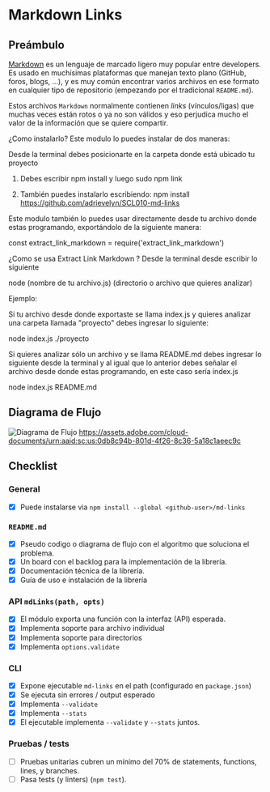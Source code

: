 # Markdown Links

## Preámbulo

[Markdown](https://es.wikipedia.org/wiki/Markdown) es un lenguaje de marcado
ligero muy popular entre developers. Es usado en muchísimas plataformas que
manejan texto plano (GitHub, foros, blogs, ...), y es muy común
encontrar varios archivos en ese formato en cualquier tipo de repositorio
(empezando por el tradicional `README.md`).

Estos archivos `Markdown` normalmente contienen _links_ (vínculos/ligas) que
muchas veces están rotos o ya no son válidos y eso perjudica mucho el valor de
la información que se quiere compartir.


¿Como instalarlo?
Este modulo lo puedes instalar de dos maneras:

Desde la terminal debes posicionarte en la carpeta donde está ubicado tu proyecto

1. Debes escribir npm install y luego sudo npm link

2. También puedes instalarlo escribiendo: npm install https://github.com/adrievelyn/SCL010-md-links

Este modulo también lo puedes usar directamente desde tu archivo donde estas programando, exportándolo de la siguiente manera:

const extract_link_markdown = require('extract_link_markdown')

¿Como se usa Extract Link Markdown ?
Desde la terminal desde escribir lo siguiente

node (nombre de tu archivo.js) (directorio o archivo que quieres analizar)

Ejemplo:

Si tu archivo desde donde exportaste se llama index.js y quieres analizar una carpeta llamada "proyecto" debes ingresar lo siguiente:

node index.js ./proyecto

Si quieres analizar sólo un archivo y se llama README.md debes ingresar lo siguiente desde la terminal y al igual que lo anterior debes señalar el archivo desde donde estas programando, en este caso sería index.js

node index.js README.md

## Diagrama de Flujo
![Diagrama de Flujo](SCLO10-md-links/img/DiagramaDeFlujo.jpg)
https://assets.adobe.com/cloud-documents/urn:aaid:sc:us:0db8c94b-801d-4f26-8c36-5a18c1aeec9c

## Checklist

### General

- [X] Puede instalarse via `npm install --global <github-user>/md-links`

### `README.md`

- [X] Pseudo codigo o diagrama de flujo con el algoritmo que soluciona el problema.
- [X] Un board con el backlog para la implementación de la librería.
- [X] Documentación técnica de la librería.
- [X] Guía de uso e instalación de la librería

### API `mdLinks(path, opts)`

- [X] El módulo exporta una función con la interfaz (API) esperada.
- [X] Implementa soporte para archivo individual
- [X] Implementa soporte para directorios
- [X] Implementa `options.validate`

### CLI

- [X] Expone ejecutable `md-links` en el path (configurado en `package.json`)
- [X] Se ejecuta sin errores / output esperado
- [X] Implementa `--validate`
- [X] Implementa `--stats`
- [X] El ejecutable implementa `--validate` y `--stats` juntos.

### Pruebas / tests

- [ ] Pruebas unitarias cubren un mínimo del 70% de statements, functions,
  lines, y branches.
- [ ] Pasa tests (y linters) (`npm test`).
